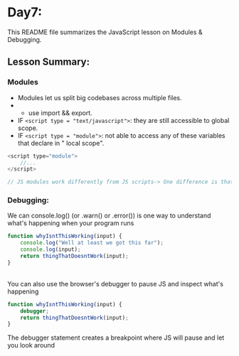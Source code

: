 # Day7: 
This README file summarizes the JavaScript lesson on Modules & Debugging.

## Lesson Summary:
###  Modules
- Modules let us split big codebases across multiple files.
- - use import && export.
- IF `<script type = "text/javascript">`: they are still accessible to global scope.
-  IF `<script type = "module">`: not able to access any of these variables that declare in " local scope".

```javaScript
<script type="module">
    //...
</script>

// JS modules work differently from JS scripts-> One difference is that we can't use await outside of a function in a script
```
### Debugging: 
We can console.log() (or .warn() or .error()) is one way to understand what's happening when your program runs

```javaScript
function whyIsntThisWorking(input) {
    console.log("Well at least we got this far");
    console.log(input);
    return thingThatDoesntWork(input);
}
```

<br>
You can also use the browser's debugger to pause JS and inspect what's happening

```javaScript
function whyIsntThisWorking(input) {
    debugger;
    return thingThatDoesntWork(input);
}
```
The debugger statement creates a breakpoint where JS will pause and let you look around

   
 
